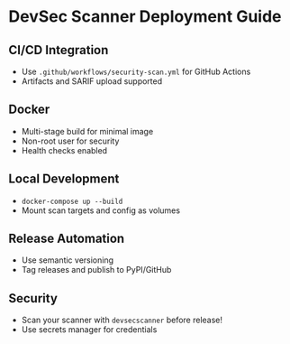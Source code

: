 # DevSec Scanner Deployment Guide

## CI/CD Integration
- Use `.github/workflows/security-scan.yml` for GitHub Actions
- Artifacts and SARIF upload supported

## Docker
- Multi-stage build for minimal image
- Non-root user for security
- Health checks enabled

## Local Development
- `docker-compose up --build`
- Mount scan targets and config as volumes

## Release Automation
- Use semantic versioning
- Tag releases and publish to PyPI/GitHub

## Security
- Scan your scanner with `devsecscanner` before release!
- Use secrets manager for credentials
